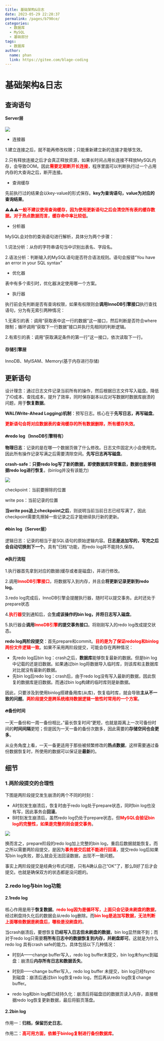 ```yaml
---
title: 基础架构&日志
date: 2023-05-29 22:28:37
permalink: /pages/b790ce/
categories:
  - 数据库
  - MySQL
  - 基础部分
tags:
  - 数据库
author: 
  name: phan
  link: https://gitee.com/blage-coding
---
```

# 基础架构&日志

## 查询语句

#### Server层

![](https://cdn.staticaly.com/gh/blage-coding/picx-images-hosting@master/20230529/image.1pti00trsb7k.webp)

- 连接器

1.建立连接之后，就不能再修改权限；只能重新建立新的连接才能够生效。

2.只有释放连接之后才会真正释放资源，如果长时间占用长连接不释放MySQL内存，会导致OOM。因此<font color="red">**需要定期断开长连接**</font>，程序里面可以判断执行过一个占用内存的大查询之后，断开连接。

- 查询缓存

先前执行过的结果会以key-value的形式保存。**key为查询语句，value为对应的查询结果**。

:warning::warning::warning:<font color="red">**一般不建议使用查询缓存，因为使用更新语句之后会清空所有表的缓存数据。对于热点数据而言，缓存命中率比较低**</font>。

- 分析器

MySQL会对你的查询语句进行解析，具体分为两个步骤：

1.词法分析：从你的字符串语句当中识别出表名、字段名。

2.语法分析：判断输入的MySQL语句是否符合语法规则。语句会报错“You have an error in your SQL syntax”

- 优化器

表中有多个索引时，优化器决定使用哪一个方案。

- 执行器

执行前会先判断是否有查询权限，如果有权限则会**调用InnoDB引擎接口**执行查找语句，分为有无索引两种情况：

1.无索引的表：调用“获取表中这一行的数据”这一接口，然后判断是否符合where限制；循环调用“获取下一行数据”接口并执行先相同的判断逻辑。

2.有索引的表：调用“获取满足条件的第一行”这一接口，依次读取下一行。


#### 存储引擎层

InnoDB、MyISAM、Memory(基于内存进行存储)


## 更新语句

设计理念：通过日志文件记录当前所有的操作，然后根据日志文件写入磁盘。降低了IO成本、查找成本，提升了效率，同时保存副本以应对写数据时数据库崩溃的问题，用于**恢复数据**。

**WAL(Write-Ahead Logging)机制**：预写日志。核心在于**先写日志，再写磁盘**。

<font color="red">**更新语句会将对应数据表的查询缓存的所有数据删除，所有缓存失效**</font>。

#### 🔥redo log（InnoDB引擎特有）

**物理日志**：记录的是在哪一个数据页做了什么修改。日志文件固定大小会使用完。因此所有操作记录写满之后需要清除空间。**先写日志再写磁盘**。

**crash-safe：只要redo log写了新的数据，即使数据库异常重启，数据也能够根据redo log进行恢复**。(binlog并没有该能力)

![](https://cdn.staticaly.com/gh/blage-coding/picx-images-hosting@master/20230529/image.4zmxocy2imc0.webp)

checkpoint：当前要擦除的位置

write pos：当前记录的位置

**当write pos追上checkpoint之后**，则说明当前当前日志已经写满了，因此checkpoint需要先擦掉一些记录之后才能继续执行新的更新。

#### 🔥bin log（Server层）

逻辑日志：记录的相当于是SQL语句的原始逻辑内容。**日志是追加写的，写完之后会自动切换到下一个**。具有"归档"功能，而redo log并不能持久保存。

#### 🔥执行流程

1.执行器首先拿到对应的数据(缓存或者是磁盘)，并进行修改。

2.调用<font color="red">**InnoDB引擎接口**</font>，将数据写入到内存，并且会**将更新记录更新到redo log**。

3.redo log完成后，InnoDB引擎会提醒执行器，随时可以提交事务。此时还处于prepare状态

4.<font color="red">**执行器**</font>受到通知后，会**生成该操作的bin log，并将日志写入磁盘**。

5.执行器会**调用<font color="red">InnoDB引擎</font>的提交事务接口**。将刚刚写入的redo log改成提交状态。

**redo log两阶段提交**：首先prepare和commit。<font color="red">**目的是为了保证redolog和binlog两份文件逻辑一致**</font>。如果不采用两阶段提交，可能会存在两种情况：

- 先redo log后bin log：crash之后，**数据库**能够恢复最新的数据。但是bin log中记载的还是旧数据。如果通过bin log将数据导入临时库，则该库和主数据库对比就没有最新的数据。
- 先bin log后redo log：crash后，由于redo log没有写入最新的数据，因此恢复的数据库是旧数据。而通过bin log构建的临时库则是新数据。

因此，只要涉及到使用binlog搭建备用库(从库)，恢复临时库，就会导致**主从不一致的问题**。<font color="red">**两阶段提交是跨系统维持数据逻辑一致性时常用的一个方案**</font>。

#### 🔥备份时间

一天一备份和一周一备份相比，”最长恢复时间“更短，也就是距离上一次可备份时间的**时间间隔**更短；但是因为一天一备的备份次数多，因此需要的**存储空间也会更多**。

从业务角度上看，一天一备更适用于那些被频繁修改的**热点数据**，这样需要通过备份数据恢复时，所使用的数据可以保证是**最新**的。

## 细节

### 1.两阶段提交的合理性

下图是两阶段提交发生崩溃的两个不同的时刻：

- A时刻发生崩溃后，恢复时由于redo log处于prepare状态，同时bin log也没有写，因此事务会**回滚**。
- B时刻发生崩溃后，虽然redo log仍处于prepare状态，但<font color="red">**MySQL会验证bin log的完整性，如果是完整的则会提交事务**</font>。

![](https://cdn.staticaly.com/gh/blage-coding/picx-images-hosting@master/20230623/image.6b2znrscynk0.png)

换而言之，prepare阶段的redo log加上完整的bin log，重启后数据就能恢复。而之所以需要两阶段提交，是因为<font color="red">**事务提交后就不能进行回滚**</font>，提交redo log后如果写bin log失败，那么就会无法回滚数据，出现不一致问题。

事实上两阶段提交是经典分布式问题，只有A确认自己“OK”了，那么B好了后才会提交。也就是确保双方的状态都是没问题的。

### 2.redo log与bin log功能

#### 2.1redo log

核心作用是用于**恢复数据**。<font color="red">**redo log因为是循环写，上面只会记录未刷盘的数据**</font>，经过刷盘持久化后的数据会从redo log删除。而<font color="red">**bin log是追加写数据，无法判断上面哪些数据是刷盘后，哪些是没刷盘的**</font>。

当crash崩溃后，要想恢复**已经写入日志但未刷盘的数据**，bin log显然做不到；而对于redo log只需要**将所有日志中的数据恢复到内存，并刷盘即可**。这就是为什么redo log 具有crash safe的能力。具体包括以下几种情况：

- 时刻A——change buffer写入，redo log buffer未提交，bin log未fsync到磁盘：崩溃后**内存所有日志和数据丢失**。
- 时刻B——change buffer写入，redo log buffer 未提交，bin log已经fsync到磁盘：崩溃后通过bin log恢复redo log，然后再从redo log恢复change buffer。

- redo log和bin log都已经持久化：崩溃后将磁盘旧的数据页读入内存，直接根据redo log恢复更新数据，最后将脏页落盘。

#### 2.2bin log

作用一：**归档，保留历史日志**。

作用二：<font color="red">**高可用方面，依赖于binlog复制进行备份数据库**</font>。